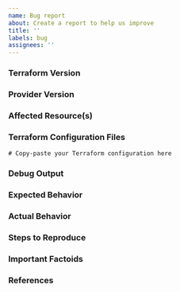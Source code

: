 ```yaml
---
name: Bug report
about: Create a report to help us improve
title: ''
labels: bug
assignees: ''
---
```


### Terraform Version
<!--- Run `terraform version` to show the version, and paste the result below. -->

### Provider Version
<!--- Run `terraform providers` to show the provider version, and paste the result below. -->

### Affected Resource(s)
<!--- List the affected resources and/or data sources. -->

### Terraform Configuration Files
<!--- Paste the relevant parts of your Terraform configuration. -->

```hcl
# Copy-paste your Terraform configuration here
```

### Debug Output
<!--- Provide a link to a GitHub Gist containing the complete debug output. -->

### Expected Behavior
<!--- What should have happened? -->

### Actual Behavior
<!--- What actually happened? -->

### Steps to Reproduce
<!--- List the steps required to reproduce the issue. -->

### Important Factoids
<!--- Is there anything atypical about your environment? -->

### References
<!--- Are there any other GitHub issues or pull requests that should be linked here? -->